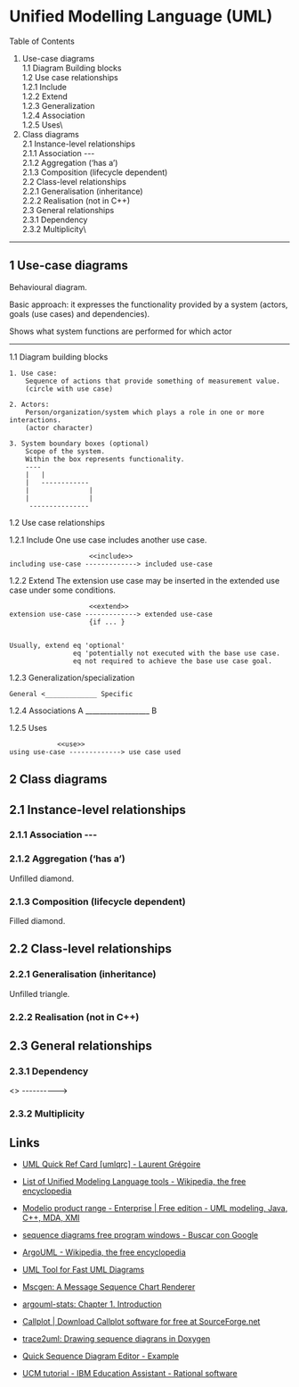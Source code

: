Unified Modelling Language (UML)
======

Table of Contents

1. Use-case diagrams\
    1.1 Diagram Building blocks\
    1.2 Use case relationships\
        1.2.1 Include\
        1.2.2 Extend\
        1.2.3 Generalization\
        1.2.4 Association\
        1.2.5 Uses\
2. Class diagrams\
    2.1 Instance-level relationships\
        2.1.1 Association --- \
        2.1.2 Aggregation (‘has a’)\
        2.1.3 Composition (lifecycle dependent)\
        2.2 Class-level relationships\
        2.2.1 Generalisation (inheritance)\
        2.2.2 Realisation (not in C++)\
    2.3 General relationships\
        2.3.1 Dependency\
        2.3.2 Multiplicity\
______

1 Use-case diagrams
------
Behavioural diagram.

Basic approach: it expresses the functionality provided by a system (actors, goals (use cases) and dependencies).

Shows what system functions are performed for which actor

----------------------------------

1.1 Diagram building blocks

	1. Use case:
		Sequence of actions that provide something of measurement value.
		(circle with use case)

	2. Actors:
		Person/organization/system which plays a role in one or more interactions.
		(actor character)

	3. System boundary boxes (optional)
		Scope of the system.
		Within the box represents functionality.
		----
		|	|
		|	------------
		|				|
		|				|
		 ---------------

1.2 Use case relationships

1.2.1 Include
One use case includes another use case.

						<<include>>
	including use-case -------------> included use-case

1.2.2 Extend
The extension use case may be inserted in the extended use case under some conditions.

						<<extend>>
	extension use-case -------------> extended use-case
						{if ... }


	Usually, extend eq 'optional'
					eq 'potentially not executed with the base use case.
					eq not required to achieve the base use case goal.

1.2.3 Generalization/specialization

	General <_____________ Specific

1.2.4 Associations
	A __________________ B

1.2.5 Uses

				<<use>>
	using use-case -------------> use case used

2 Class diagrams
------

## 2.1 Instance-level relationships

### 2.1.1 Association ---

### 2.1.2 Aggregation (‘has a’)
Unfilled diamond.

### 2.1.3 Composition (lifecycle dependent)
Filled diamond.

## 2.2 Class-level relationships

### 2.2.1 Generalisation (inheritance)
Unfilled triangle.

### 2.2.2 Realisation (not in C++)

## 2.3 General relationships

### 2.3.1 Dependency

<<uses>>
---------->

### 2.3.2 Multiplicity

Links
------

* [UML Quick Ref Card \[umlqrc\] - Laurent Grégoire](http://tnerual.eriogerg.free.fr/umlqrc.pdf)

* [List of Unified Modeling Language tools - Wikipedia, the free encyclopedia](http://en.wikipedia.org/wiki/List_of_Unified_Modeling_Language_tools)

* [Modelio product range - Enterprise | Free edition - UML modeling, Java, C++, MDA, XMI](http://www.modeliosoft.com/en/products/packaging-overview.html)

* [sequence diagrams free program windows - Buscar con Google](http://www.google.es/#sclient=psy&hl=es&source=hp&q=sequence+diagrams+free+program+windows&aq=f&aqi=&aql=&oq=&pbx=1&bav=on.2,or.r_gc.r_pw.&fp=731a502582379377&biw=1076&bih=687)

* [ArgoUML - Wikipedia, the free encyclopedia](http://en.wikipedia.org/wiki/ArgoUML)

* [UML Tool for Fast UML Diagrams](http://www.umlet.com)

* [Mscgen: A Message Sequence Chart Renderer](http://www.mcternan.me.uk/mscgen/)

* [argouml-stats: Chapter 1. Introduction](http://argouml-stats.tigris.org/documentation/manual-0.26/ch01.html#d0e197)

* [Callplot | Download Callplot software for free at SourceForge.net](http://sourceforge.net/projects/callplot)

* [trace2uml: Drawing sequence diagrans in Doxygen](http://trace2uml.tigris.org/doxygen.htm)

* [Quick Sequence Diagram Editor - Example](http://sdedit.sourceforge.net/example/index.html#source)

* [UCM tutorial - IBM Education Assistant - Rational software](http://publib.boulder.ibm.com/infocenter/ieduasst/rtnv1r0/index.jsp?topic=/com.ibm.iea.rcc/rcc/7.0/IntroToUCM/RCCv7_UCM_Module1_UCMIntroduction/player.html)

